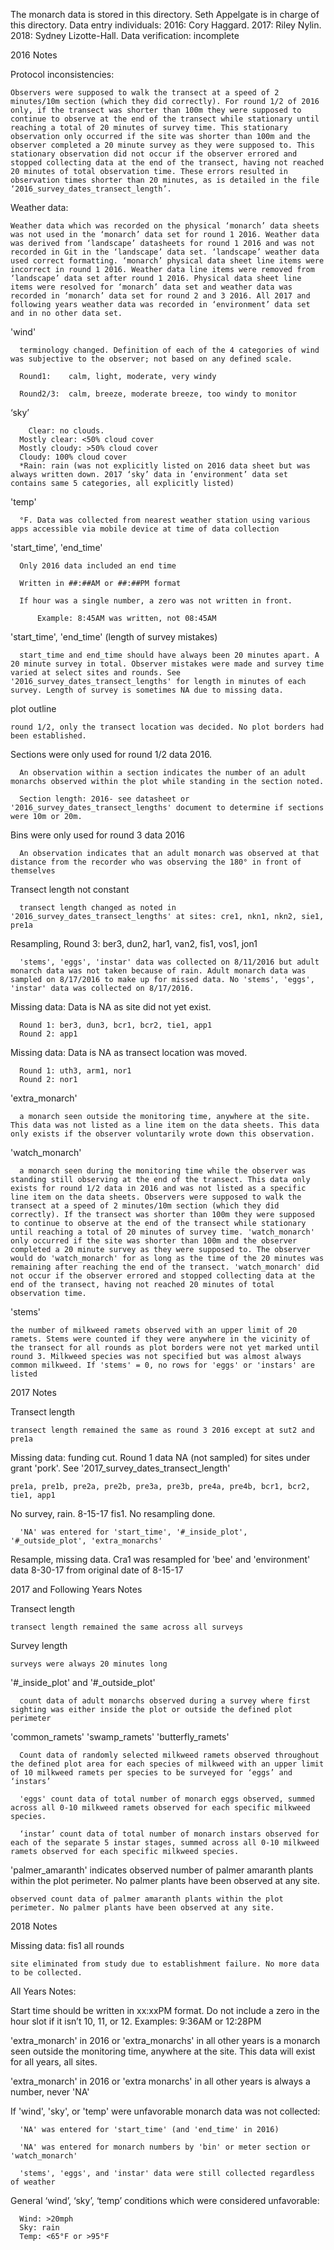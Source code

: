 The monarch data is stored in this directory. 
Seth Appelgate is in charge of this directory.
Data entry individuals: 2016: Cory Haggard. 2017: Riley Nylin. 2018: Sydney Lizotte-Hall.
Data verification: incomplete

2016 Notes

  Protocol inconsistencies: 
  
    Observers were supposed to walk the transect at a speed of 2 minutes/10m section (which they did correctly). For round 1/2 of 2016 only, if the transect was shorter than 100m they were supposed to continue to observe at the end of the transect while stationary until reaching a total of 20 minutes of survey time. This stationary observation only occurred if the site was shorter than 100m and the observer completed a 20 minute survey as they were supposed to. This stationary observation did not occur if the observer errored and stopped collecting data at the end of the transect, having not reached 20 minutes of total observation time. These errors resulted in observation times shorter than 20 minutes, as is detailed in the file ‘2016_survey_dates_transect_length’.

  Weather data: 
  
    Weather data which was recorded on the physical ‘monarch’ data sheets was not used in the ‘monarch’ data set for round 1 2016. Weather data was derived from ‘landscape’ datasheets for round 1 2016 and was not recorded in Git in the ‘landscape’ data set. ‘landscape’ weather data used correct formatting. ‘monarch’ physical data sheet line items were incorrect in round 1 2016. Weather data line items were removed from ‘landscape’ data set after round 1 2016. Physical data sheet line items were resolved for ‘monarch’ data set and weather data was recorded in ‘monarch’ data set for round 2 and 3 2016. All 2017 and following years weather data was recorded in ‘environment’ data set and in no other data set. 

  
  'wind'
  
      terminology changed. Definition of each of the 4 categories of wind was subjective to the observer; not based on any defined scale.
  
      Round1:    calm, light, moderate, very windy
    
      Round2/3:  calm, breeze, moderate breeze, too windy to monitor
    
  ‘sky’
  
    	Clear: no clouds. 
      Mostly clear: <50% cloud cover
      Mostly cloudy: >50% cloud cover
      Cloudy: 100% cloud cover
      *Rain: rain (was not explicitly listed on 2016 data sheet but was always written down. 2017 ‘sky’ data in ‘environment’ data set contains same 5 categories, all explicitly listed)

    
  'temp'
      
      °F. Data was collected from nearest weather station using various apps accessible via mobile device at time of data collection 
  
  'start_time', 'end_time'
  
      Only 2016 data included an end time
      
      Written in ##:##AM or ##:##PM format
    
      If hour was a single number, a zero was not written in front.
      
          Example: 8:45AM was written, not 08:45AM
  
  'start_time', 'end_time' (length of survey mistakes)
      
      start_time and end_time should have always been 20 minutes apart. A 20 minute survey in total. Observer mistakes were made and survey time varied at select sites and rounds. See '2016_survey_dates_transect_lengths' for length in minutes of each survey. Length of survey is sometimes NA due to missing data.

  plot outline 
    
    round 1/2, only the transect location was decided. No plot borders had been established.      
  
  Sections were only used for round 1/2 data 2016.
    
      An observation within a section indicates the number of an adult monarchs observed within the plot while standing in the section noted. 
      
      Section length: 2016- see datasheet or '2016_survey_dates_transect_lengths' document to determine if sections were 10m or 20m.

  Bins were only used for round 3 data 2016
      
      An observation indicates that an adult monarch was observed at that distance from the recorder who was observing the 180° in front of themselves
  
  Transect length not constant
      
      transect length changed as noted in '2016_survey_dates_transect_lengths' at sites: cre1, nkn1, nkn2, sie1, pre1a 
 
  Resampling, Round 3: ber3, dun2, har1, van2, fis1, vos1, jon1
  
      'stems', 'eggs', 'instar' data was collected on 8/11/2016 but adult monarch data was not taken because of rain. Adult monarch data was sampled on 8/17/2016 to make up for missed data. No 'stems', 'eggs', 'instar' data was collected on 8/17/2016.
  
   Missing data: Data is NA as site did not yet exist.  
   
      Round 1: ber3, dun3, bcr1, bcr2, tie1, app1
      Round 2: app1
   Missing data: Data is NA as transect location was moved.
      
      Round 1: uth3, arm1, nor1
      Round 2: nor1
   
  'extra_monarch' 
      
      a monarch seen outside the monitoring time, anywhere at the site. This data was not listed as a line item on the data sheets. This data only exists if the observer voluntarily wrote down this observation.
  
  'watch_monarch' 
      
      a monarch seen during the monitoring time while the observer was standing still observing at the end of the transect. This data only exists for round 1/2 data in 2016 and was not listed as a specific line item on the data sheets. Observers were supposed to walk the transect at a speed of 2 minutes/10m section (which they did correctly). If the transect was shorter than 100m they were supposed to continue to observe at the end of the transect while stationary until reaching a total of 20 minutes of survey time. 'watch_monarch' only occurred if the site was shorter than 100m and the observer completed a 20 minute survey as they were supposed to. The observer would do 'watch_monarch' for as long as the time of the 20 minutes was remaining after reaching the end of the transect. 'watch_monarch' did not occur if the observer errored and stopped collecting data at the end of the transect, having not reached 20 minutes of total observation time. 
  
  'stems' 
  
    the number of milkweed ramets observed with an upper limit of 20 ramets. Stems were counted if they were anywhere in the vicinity of the transect for all rounds as plot borders were not yet marked until round 3. Milkweed species was not specified but was almost always common milkweed. If 'stems' = 0, no rows for 'eggs' or 'instars' are listed

2017 Notes

  Transect length
    
    transect length remained the same as round 3 2016 except at sut2 and pre1a
  
  Missing data: funding cut. Round 1 data NA (not sampled) for sites under grant 'pork'. See '2017_survey_dates_transect_length'
   
    pre1a, pre1b, pre2a, pre2b, pre3a, pre3b, pre4a, pre4b, bcr1, bcr2, tie1, app1
  
  No survey, rain. 8-15-17 fis1. No resampling done.
      
      'NA' was entered for 'start_time', '#_inside_plot', '#_outside_plot', 'extra_monarchs'

  Resample, missing data. Cra1 was resampled for 'bee' and 'environment' data 8-30-17 from original date of 8-15-17      
  
  
2017 and Following Years Notes
  
  Transect length
  
    transect length remained the same across all surveys

  Survey length
  
    surveys were always 20 minutes long
    
  '#_inside_plot' and '#_outside_plot' 
      
      count data of adult monarchs observed during a survey where first sighting was either inside the plot or outside the defined plot perimeter
  
  'common_ramets' 'swamp_ramets' 'butterfly_ramets' 
  
      Count data of randomly selected milkweed ramets observed throughout the defined plot area for each species of milkweed with an upper limit of 10 milkweed ramets per species to be surveyed for ‘eggs’ and ‘instars’

      'eggs' count data of total number of monarch eggs observed, summed across all 0-10 milkweed ramets observed for each specific milkweed species.

      ‘instar’ count data of total number of monarch instars observed for each of the separate 5 instar stages, summed across all 0-10 milkweed ramets observed for each specific milkweed species.
  
  'palmer_amaranth' indicates observed number of palmer amaranth plants within the plot perimeter. No palmer plants have been observed at any site.
    
    observed count data of palmer amaranth plants within the plot perimeter. No palmer plants have been observed at any site.

2018 Notes  

  Missing data: fis1 all rounds
  
    site eliminated from study due to establishment failure. No more data to be collected.
  
All Years Notes:

  Start time should be written in xx:xxPM format. Do not include a zero in the hour slot if it isn’t 10, 11, or 12. Examples: 9:36AM or 12:28PM
  
  'extra_monarch' in 2016 or 'extra_monarchs' in all other years is a monarch seen outside the monitoring time, anywhere at the site. This data will exist for all years, all sites.
  
  'extra_monarch' in 2016 or 'extra monarchs' in all other years is always a number, never 'NA'
  
  If 'wind', 'sky', or 'temp' were unfavorable monarch data was not collected:
  
      'NA' was entered for 'start_time' (and 'end_time' in 2016)
      
      'NA' was entered for monarch numbers by 'bin' or meter section or 'watch_monarch'
      
      'stems', 'eggs', and 'instar' data were still collected regardless of weather
  
  General ‘wind’, ‘sky’, ‘temp’ conditions which were considered unfavorable:
  
      Wind: >20mph
      Sky: rain
      Temp: <65°F or >95°F

  
  
  